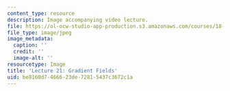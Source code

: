 ```yaml
---
content_type: resource
description: Image accompanying video lecture.
file: https://ol-ocw-studio-app-production.s3.amazonaws.com/courses/18-02-multivariable-calculus-fall-2007/be8160d7466623de72815437c3672c1a_21.jpg
file_type: image/jpeg
image_metadata:
  caption: ''
  credit: ''
  image-alt: ''
resourcetype: Image
title: 'Lecture 21: Gradient Fields'
uid: be8160d7-4666-23de-7281-5437c3672c1a
---
```

